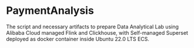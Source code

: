 # PaymentAnalysis
The script and necessary artifacts to prepare Data Analytical Lab using Alibaba Cloud managed Flink and Clickhouse, with Self-managed Superset deployed as docker container inside Ubuntu 22.0 LTS ECS.
